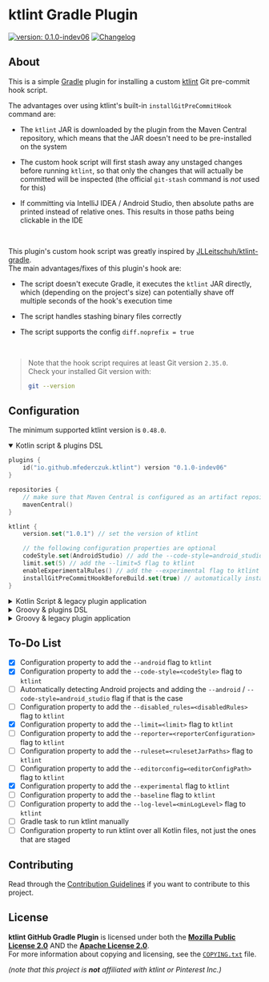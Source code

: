 <!--
  Copyright (c) 2023 Michael Federczuk
  SPDX-License-Identifier: CC-BY-SA-4.0
-->

# ktlint Gradle Plugin #

[version_shield]: https://img.shields.io/badge/version-0.1.0--indev06-informational.svg
[release_page]: https://github.com/mfederczuk/ktlint-gradle-plugin/releases/tag/v0.1.0-indev06 "Release v0.1.0-indev06"
[![version: 0.1.0-indev06][version_shield]][release_page]
[![Changelog](https://img.shields.io/badge/-Changelog-informational.svg)](CHANGELOG.md "Changelog")

## About ##

This is a simple [Gradle] plugin for installing a custom [ktlint] Git pre-commit hook script.

The advantages over using ktlint's built-in `installGitPreCommitHook` command are:

* The `ktlint` JAR is downloaded by the plugin from the Maven Central repository, which means that the JAR doesn't need
  to be pre-installed on the system

* The custom hook script will first stash away any unstaged changes before running `ktlint`, so that only the changes
  that will actually be committed will be inspected (the official `git-stash` command is *not* used for this)

* If committing via IntelliJ IDEA / Android Studio, then absolute paths are printed instead of relative ones.
  This results in those paths being clickable in the IDE

&#8203;

This plugin's custom hook script was greatly inspired by [JLLeitschuh/ktlint-gradle].  
The main advantages/fixes of this plugin's hook are:

* The script doesn't execute Gradle, it executes the `ktlint` JAR directly, which (depending on the project's size) can
  potentially shave off multiple seconds of the hook's execution time

* The script handles stashing binary files correctly

* The script supports the config `diff.noprefix = true`

&#8203;

> Note that the hook script requires at least Git version `2.35.0`.  
> Check your installed Git version with:
>
> ```sh
> git --version
> ```

[Gradle]: <https://gradle.org> "Gradle Build Tool"
[ktlint]: <https://github.com/pinterest/ktlint> "pinterest/ktlint: An anti-bikeshedding Kotlin linter with built-in formatter"
[JLLeitschuh/ktlint-gradle]: <https://github.com/JLLeitschuh/ktlint-gradle> "JLLeitschuh/ktlint-gradle: A ktlint gradle plugin"

## Configuration ##

The minimum supported ktlint version is `0.48.0`.

<!-- markdownlint-disable no-inline-html -->

<details open>
<summary>Kotlin script & plugins DSL</summary>

```kotlin
plugins {
	id("io.github.mfederczuk.ktlint") version "0.1.0-indev06"
}

repositories {
	// make sure that Maven Central is configured as an artifact repository
	mavenCentral()
}

ktlint {
	version.set("1.0.1") // set the version of ktlint

	// the following configuration properties are optional
	codeStyle.set(AndroidStudio) // add the --code-style=android_studio flag to ktlint
	limit.set(5) // add the --limit=5 flag to ktlint
	enableExperimentalRules() // add the --experimental flag to ktlint
	installGitPreCommitHookBeforeBuild.set(true) // automatically installs the hook every time before a build is started
}
```

</details>

<details>
<summary>Kotlin Script & legacy plugin application</summary>

```kotlin
buildscript {
	repositories {
		maven("https://plugins.gradle.org/m2/")
	}
	dependencies {
		classpath("io.github.mfederczuk:ktlint-gradle-plugin:0.1.0-indev06")
	}
}

apply(plugin = "io.github.mfederczuk.ktlint")

repositories {
	// make sure that Maven Central is configured as an artifact repository
	mavenCentral()
}

ktlint {
	version.set("1.0.1") // set the version of ktlint

	// the following configuration properties are optional
	codeStyle.set(AndroidStudio) // add the --code-style=android_studio flag to ktlint
	limit.set(5) // add the --limit=5 flag to ktlint
	enableExperimentalRules() // add the --experimental flag to ktlint
	installGitPreCommitHookBeforeBuild.set(true) // automatically installs the hook every time before a build is started
}
```

</details>

<details>
<summary>Groovy & plugins DSL</summary>

```groovy
plugins {
	id 'io.github.mfederczuk.ktlint' version '0.1.0-indev06'
}

repositories {
	// make sure that Maven Central is configured as an artifact repository
	mavenCentral()
}

ktlint {
	version = '1.0.1' // set the version of ktlint

	// the following configuration properties are optional
	codeStyle = 'android_studio' // add the --code-style=android_studio flag to ktlint
	limit = 5 // add the --limit=5 flag to ktlint
	enableExperimentalRules() // add the --experimental flag to ktlint
	installGitPreCommitHookBeforeBuild = true // automatically installs the hook every time before a build is started
}
```

</details>

<details>
<summary>Groovy & legacy plugin application</summary>

```groovy
buildscript {
	repositories {
		maven { url 'https://plugins.gradle.org/m2/' }
	}
	dependencies {
		classpath 'io.github.mfederczuk:ktlint-gradle-plugin:0.1.0-indev06'
	}
}

apply plugin: 'io.github.mfederczuk.ktlint'

repositories {
	// make sure that Maven Central is configured as an artifact repository
	mavenCentral()
}

ktlint {
	version = '1.0.1' // set the version of ktlint

	// the following configuration properties are optional
	codeStyle = 'android_studio' // add the --code-style=android_studio flag to ktlint
	limit = 5 // add the --limit=5 flag to ktlint
	enableExperimentalRules() // add the --experimental flag to ktlint
	installGitPreCommitHookBeforeBuild = true // automatically installs the hook every time before a build is started
}
```

</details>

<!-- markdownlint-enable no-inline-html -->

## To-Do List ##

* [x] Configuration property to add the `--android` flag to `ktlint`
* [x] Configuration property to add the `--code-style=<codeStyle>` flag to `ktlint`
* [ ] Automatically detecting Android projects and adding the `--android` / `--code-style=android_studio` flag if that
      is the case
* [ ] Configuration property to add the `--disabled_rules=<disabledRules>` flag to `ktlint`
* [x] Configuration property to add the `--limit=<limit>` flag to `ktlint`
* [ ] Configuration property to add the `--reporter=<reporterConfiguration>` flag to `ktlint`
* [ ] Configuration property to add the `--ruleset=<rulesetJarPaths>` flag to `ktlint`
* [ ] Configuration property to add the `--editorconfig=<editorConfigPath>` flag to `ktlint`
* [x] Configuration property to add the `--experimental` flag to `ktlint`
* [ ] Configuration property to add the `--baseline` flag to `ktlint`
* [ ] Configuration property to add the `--log-level=<minLogLevel>` flag to `ktlint`
* [ ] Gradle task to run ktlint manually
* [ ] Configuration property to run ktlint over all Kotlin files, not just the ones that are staged

## Contributing ##

Read through the [Contribution Guidelines](CONTRIBUTING.md) if you want to contribute to this project.

## License ##

**ktlint GitHub Gradle Plugin** is licensed under both the [**Mozilla Public License 2.0**](LICENSES/MPL-2.0.txt) AND
the [**Apache License 2.0**](LICENSES/Apache-2.0.txt).  
For more information about copying and licensing, see the [`COPYING.txt`](COPYING.txt) file.

_(note that this project is **not** affiliated with ktlint or Pinterest Inc.)_

